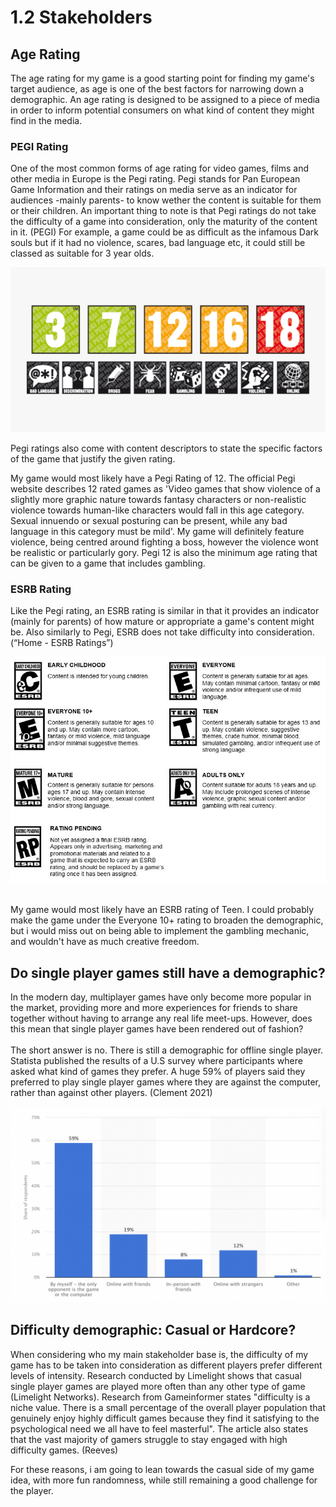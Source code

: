 # 1.2 Stakeholders

## Age Rating

The age rating for my game is a good starting point for finding my game's target audience, as age is one of the best factors for narrowing down a demographic. An age rating is designed to be assigned to a piece of media in order to inform potential consumers on what kind of content they might find in the media.



### PEGI Rating

One of the most common forms of age rating for video games, films and other media in Europe is the Pegi rating. Pegi stands for Pan European Game Information and their ratings on media serve as an indicator for audiences -mainly parents- to know wether the content is suitable for them or their children. An important thing to note is that Pegi ratings do not take the difficulty of a game into consideration, only the maturity of the content in it. (PEGI) For example, a game could be as difficult as the infamous Dark souls but if it had no violence, scares, bad language etc, it could still be classed as suitable for 3 year olds.

![All the different Pegi ratings and content descriptors.](<../.gitbook/assets/image (1) (1).png>)

Pegi ratings also come with content descriptors to state the specific factors of the game that justify the given rating.



My game would most likely have a Pegi Rating of 12. The official Pegi website describes 12 rated games as 'Video games that show violence of a slightly more graphic nature towards fantasy characters or non-realistic violence towards human-like characters would fall in this age category. Sexual innuendo or sexual posturing can be present, while any bad language in this category must be mild'. My game will definitely feature violence, being centred around fighting a boss, however the violence wont be realistic or particularly gory. Pegi 12 is also the minimum age rating that can be given to a game that includes gambling.



### ESRB Rating

Like the Pegi rating, an ESRB rating is similar in that it provides an indicator (mainly for parents) of how mature or appropriate a game's content might be. Also similarly to Pegi, ESRB does not take difficulty into consideration.(“Home - ESRB Ratings”)



![Descriptions of each rating.](<../.gitbook/assets/image (4).png>)

&#x20;\
My game would most likely have an ESRB rating of Teen. I could probably make the game under the Everyone 10+ rating to broaden the demographic, but i would miss out on being able to implement the gambling mechanic, and wouldn't have as much creative freedom.



## Do single player games still have a demographic?

In the modern day, multiplayer games have only become more popular in the market, providing more and more experiences for friends to share together without having to arrange any real life meet-ups. However, does this mean that single player games have been rendered out of fashion?\
\
The short answer is no. There is still a demographic for offline single player. Statista published the results of a U.S survey where participants where asked what kind of games they prefer. A huge 59% of players said they preferred to play single player games where they are against the computer, rather than against other players. (Clement 2021)

![Full graph of statistics (Clement 2021)](<../.gitbook/assets/Screenshot 2022-05-12 at 11.51.01.png>)

## Difficulty demographic: Casual or Hardcore?

When considering who my main stakeholder base is, the difficulty of my game has to be taken into consideration as different players prefer different levels of intensity. Research conducted by Limelight shows that casual single player games are played more often than any other type of game (Limelight Networks). Research from Gameinformer states "difficulty is a niche value. There is a small percentage of the overall player population that genuinely enjoy highly difficult games because they find it satisfying to the psychological need we all have to feel masterful". The article also states that the vast majority of gamers struggle to stay engaged with high difficulty games. (Reeves)

For these reasons, i am going to lean towards the casual side of my game idea, with more fun randomness, while still remaining a good challenge for the player.



